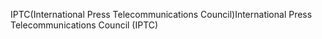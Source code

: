 <span data-ttu-id="32cb0-101">IPTC(International Press Telecommunications Council)</span><span class="sxs-lookup"><span data-stu-id="32cb0-101">International Press Telecommunications Council (IPTC)</span></span>